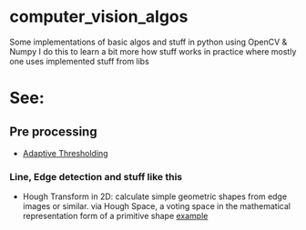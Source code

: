 # computer_vision_algos
Some implementations of basic algos and stuff in python using OpenCV &amp; Numpy
I do this to learn a bit more how stuff works in practice where mostly one uses implemented stuff from libs

# See:

## Pre processing
- [Adaptive Thresholding](src/adaptive_thresholding.py)


### Line, Edge detection and stuff like this
- Hough Transform in 2D: calculate simple geometric shapes from edge images or similar. via Hough Space, a voting space in the mathematical representation form of a primitive shape [example](src/hough_transform.py)